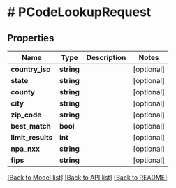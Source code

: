 # # PCodeLookupRequest

## Properties

Name | Type | Description | Notes
------------ | ------------- | ------------- | -------------
**country_iso** | **string** |  | [optional] 
**state** | **string** |  | [optional] 
**county** | **string** |  | [optional] 
**city** | **string** |  | [optional] 
**zip_code** | **string** |  | [optional] 
**best_match** | **bool** |  | [optional] 
**limit_results** | **int** |  | [optional] 
**npa_nxx** | **string** |  | [optional] 
**fips** | **string** |  | [optional] 

[[Back to Model list]](../../README.md#documentation-for-models) [[Back to API list]](../../README.md#documentation-for-api-endpoints) [[Back to README]](../../README.md)


